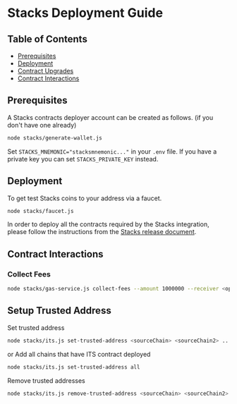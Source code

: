 # Stacks Deployment Guide

## Table of Contents

-   [Prerequisites](#prerequisites)
-   [Deployment](#deployment)
-   [Contract Upgrades](#contract-upgrades)
-   [Contract Interactions](#contract-interactions)

## Prerequisites

A Stacks contracts deployer account can be created as follows. (if you don't have one already)

```bash
node stacks/generate-wallet.js
```

Set `STACKS_MNEMONIC="stacksmnemonic..."` in your `.env` file. If you have a private key you can set `STACKS_PRIVATE_KEY` instead.

## Deployment

To get test Stacks coins to your address via a faucet.

```bash
node stacks/faucet.js
```

In order to deploy all the contracts required by the Stacks integration, please follow the instructions from the [Stacks release document](../releases/stacks/2025-05-v1.0.0.md).

## Contract Interactions

### Collect Fees

```bash
node stacks/gas-service.js collect-fees --amount 1000000 --receiver <optional stacks receiver address>
```

## Setup Trusted Address

Set trusted address

```bash
node stacks/its.js set-trusted-address <sourceChain> <sourceChain2> ...
```

or Add all chains that have ITS contract deployed

```bash
node stacks/its.js set-trusted-address all
```

Remove trusted addresses

```bash
node stacks/its.js remove-trusted-address <sourceChain> <sourceChain2> ...
```
